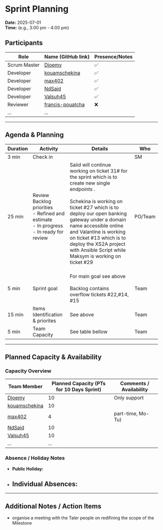 # Sprint Planning

**Date:** 2025-07-01  
**Time:** (e.g., 3:00 pm - 4:00 pm)

## Participants

| Role         | Name (GitHub link)                | Presence/Notes         |
|--------------|-----------------------------------|------------------------|
| Scrum Master | [Djoemy](https://github.com/Djoemy)      |           ✅              |
| Developer    | [kouamschekina](https://github.com/kouamschekina)   |      ✅                   |
| Developer    | [max402](https://github.com/max402)   |        ✅               |
| Developer    | [NdSaid](https://github.com/NdSaid)   |            ✅             |
| Developer    | [Valsuh45](https://github.com/Valsuh45)   |          ✅               |
| Reviewer| [francis-pouatcha](https://github.com/francis-pouatcha)      |   :x:                      |
| ...          | ...                               |                        |

---

## Agenda & Planning

| Duration | Activity                       | Details                                  | Who                           |
|----------|--------------------------------|------------------------------------------|-----------------------------|
| 3 min   | Check in                        |                                            | SM                       |
| 25 min  | Review Backlog priorities <br> - Refined and estimate<br> - In progress <br> - In ready for review    |          Saiid will continue working on  ticket 31# for the sprint which is to create new single endpoints  . </br></br>  Schekina is working on ticket #27 which is to deploy our open banking gateway under a domain name accessible online  and Valantine is working on ticket #13 which is to deploy the XS2A project with Ansible Script while Maksym is working on ticket #29  </br></br>                                    | PO/Team                |              
| 5 min   | Sprint goal                    | For main goal see above</br></br> Backlog contains overflow tickets #22,#14, #15                 | Team                     |
| 15 min   | Items Identification & priorites    | See above  | Team                    |
| 5 min   | Team Capacity              | See table bellow         | Team                    |

---

## Planned Capacity & Availability

### Capacity Overview

| Team Member        | Planned Capacity (PTs for 10 Days Sprint) | Comments / Availability |
|--------------------|-------------------------------------------|-------------------------|
| [Djoemy](https://github.com/Djoemy) | 10                      | Only support          |
| [kouamschekina](https://github.com/kouamschekina) | 10                        |                       |
| [max402](https://github.com/max402)                 | 4                      | part-time, Mo-Tu)|
| [NdSaid](https://github.com/NdSaid)             | 10                      |  |
| [Valsuh45](https://github.com/Valsuh45)           | 10                      |                       |
| ...                | ...                                       |                         |

### Absence / Holiday Notes

- **Public Holiday:** 
   
- **Individual Absences:** 
    -

---

## Additional Notes / Action Items

- organise a meeting with the Taler people on redifining the scope of the Milestone
